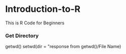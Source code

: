 # Introduction-to-R
This is R Code for Beginners
### Get Directory
getwd()
setwd(dir = "response from getwd()/File Name)
